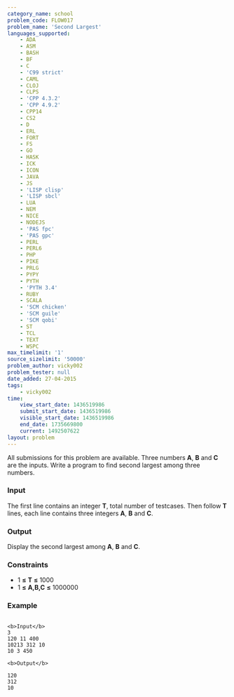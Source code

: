 ```yaml
---
category_name: school
problem_code: FLOW017
problem_name: 'Second Largest'
languages_supported:
    - ADA
    - ASM
    - BASH
    - BF
    - C
    - 'C99 strict'
    - CAML
    - CLOJ
    - CLPS
    - 'CPP 4.3.2'
    - 'CPP 4.9.2'
    - CPP14
    - CS2
    - D
    - ERL
    - FORT
    - FS
    - GO
    - HASK
    - ICK
    - ICON
    - JAVA
    - JS
    - 'LISP clisp'
    - 'LISP sbcl'
    - LUA
    - NEM
    - NICE
    - NODEJS
    - 'PAS fpc'
    - 'PAS gpc'
    - PERL
    - PERL6
    - PHP
    - PIKE
    - PRLG
    - PYPY
    - PYTH
    - 'PYTH 3.4'
    - RUBY
    - SCALA
    - 'SCM chicken'
    - 'SCM guile'
    - 'SCM qobi'
    - ST
    - TCL
    - TEXT
    - WSPC
max_timelimit: '1'
source_sizelimit: '50000'
problem_author: vicky002
problem_tester: null
date_added: 27-04-2015
tags:
    - vicky002
time:
    view_start_date: 1436519986
    submit_start_date: 1436519986
    visible_start_date: 1436519986
    end_date: 1735669800
    current: 1492507622
layout: problem
---
```

All submissions for this problem are available. Three numbers **A**, **B** and **C** are the inputs. Write a program to find second largest among three numbers.

### Input

The first line contains an integer **T**, total number of testcases. Then follow **T** lines, each line contains three integers **A**, **B** and **C**.

### Output

Display the second largest among **A**, **B** and **C**.

### Constraints

- 1 **≤** **T** **≤** 1000
- 1 **≤** **A,B,C** **≤** 1000000

### Example

```

<b>Input</b>
3 
120 11 400
10213 312 10
10 3 450

<b>Output</b>

120
312
10

```